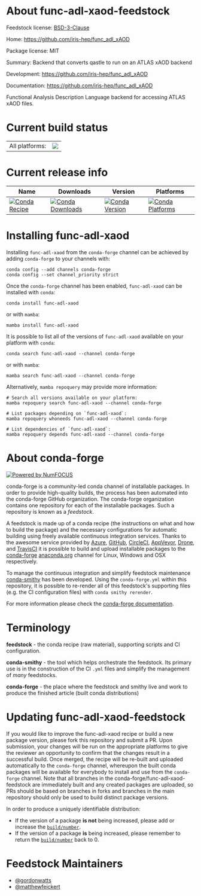 About func-adl-xaod-feedstock
=============================

Feedstock license: [BSD-3-Clause](https://github.com/conda-forge/func-adl-xaod-feedstock/blob/main/LICENSE.txt)

Home: https://github.com/iris-hep/func_adl_xAOD

Package license: MIT

Summary: Backend that converts qastle to run on an ATLAS xAOD backend

Development: https://github.com/iris-hep/func_adl_xAOD

Documentation: https://github.com/iris-hep/func_adl_xAOD

Functional Analysis Description Language backend for accessing ATLAS xAOD files.

Current build status
====================


<table><tr><td>All platforms:</td>
    <td>
      <a href="https://dev.azure.com/conda-forge/feedstock-builds/_build/latest?definitionId=25463&branchName=main">
        <img src="https://dev.azure.com/conda-forge/feedstock-builds/_apis/build/status/func-adl-xaod-feedstock?branchName=main">
      </a>
    </td>
  </tr>
</table>

Current release info
====================

| Name | Downloads | Version | Platforms |
| --- | --- | --- | --- |
| [![Conda Recipe](https://img.shields.io/badge/recipe-func--adl--xaod-green.svg)](https://anaconda.org/conda-forge/func-adl-xaod) | [![Conda Downloads](https://img.shields.io/conda/dn/conda-forge/func-adl-xaod.svg)](https://anaconda.org/conda-forge/func-adl-xaod) | [![Conda Version](https://img.shields.io/conda/vn/conda-forge/func-adl-xaod.svg)](https://anaconda.org/conda-forge/func-adl-xaod) | [![Conda Platforms](https://img.shields.io/conda/pn/conda-forge/func-adl-xaod.svg)](https://anaconda.org/conda-forge/func-adl-xaod) |

Installing func-adl-xaod
========================

Installing `func-adl-xaod` from the `conda-forge` channel can be achieved by adding `conda-forge` to your channels with:

```
conda config --add channels conda-forge
conda config --set channel_priority strict
```

Once the `conda-forge` channel has been enabled, `func-adl-xaod` can be installed with `conda`:

```
conda install func-adl-xaod
```

or with `mamba`:

```
mamba install func-adl-xaod
```

It is possible to list all of the versions of `func-adl-xaod` available on your platform with `conda`:

```
conda search func-adl-xaod --channel conda-forge
```

or with `mamba`:

```
mamba search func-adl-xaod --channel conda-forge
```

Alternatively, `mamba repoquery` may provide more information:

```
# Search all versions available on your platform:
mamba repoquery search func-adl-xaod --channel conda-forge

# List packages depending on `func-adl-xaod`:
mamba repoquery whoneeds func-adl-xaod --channel conda-forge

# List dependencies of `func-adl-xaod`:
mamba repoquery depends func-adl-xaod --channel conda-forge
```


About conda-forge
=================

[![Powered by
NumFOCUS](https://img.shields.io/badge/powered%20by-NumFOCUS-orange.svg?style=flat&colorA=E1523D&colorB=007D8A)](https://numfocus.org)

conda-forge is a community-led conda channel of installable packages.
In order to provide high-quality builds, the process has been automated into the
conda-forge GitHub organization. The conda-forge organization contains one repository
for each of the installable packages. Such a repository is known as a *feedstock*.

A feedstock is made up of a conda recipe (the instructions on what and how to build
the package) and the necessary configurations for automatic building using freely
available continuous integration services. Thanks to the awesome service provided by
[Azure](https://azure.microsoft.com/en-us/services/devops/), [GitHub](https://github.com/),
[CircleCI](https://circleci.com/), [AppVeyor](https://www.appveyor.com/),
[Drone](https://cloud.drone.io/welcome), and [TravisCI](https://travis-ci.com/)
it is possible to build and upload installable packages to the
[conda-forge](https://anaconda.org/conda-forge) [anaconda.org](https://anaconda.org/)
channel for Linux, Windows and OSX respectively.

To manage the continuous integration and simplify feedstock maintenance
[conda-smithy](https://github.com/conda-forge/conda-smithy) has been developed.
Using the ``conda-forge.yml`` within this repository, it is possible to re-render all of
this feedstock's supporting files (e.g. the CI configuration files) with ``conda smithy rerender``.

For more information please check the [conda-forge documentation](https://conda-forge.org/docs/).

Terminology
===========

**feedstock** - the conda recipe (raw material), supporting scripts and CI configuration.

**conda-smithy** - the tool which helps orchestrate the feedstock.
                   Its primary use is in the construction of the CI ``.yml`` files
                   and simplify the management of *many* feedstocks.

**conda-forge** - the place where the feedstock and smithy live and work to
                  produce the finished article (built conda distributions)


Updating func-adl-xaod-feedstock
================================

If you would like to improve the func-adl-xaod recipe or build a new
package version, please fork this repository and submit a PR. Upon submission,
your changes will be run on the appropriate platforms to give the reviewer an
opportunity to confirm that the changes result in a successful build. Once
merged, the recipe will be re-built and uploaded automatically to the
`conda-forge` channel, whereupon the built conda packages will be available for
everybody to install and use from the `conda-forge` channel.
Note that all branches in the conda-forge/func-adl-xaod-feedstock are
immediately built and any created packages are uploaded, so PRs should be based
on branches in forks and branches in the main repository should only be used to
build distinct package versions.

In order to produce a uniquely identifiable distribution:
 * If the version of a package **is not** being increased, please add or increase
   the [``build/number``](https://docs.conda.io/projects/conda-build/en/latest/resources/define-metadata.html#build-number-and-string).
 * If the version of a package **is** being increased, please remember to return
   the [``build/number``](https://docs.conda.io/projects/conda-build/en/latest/resources/define-metadata.html#build-number-and-string)
   back to 0.

Feedstock Maintainers
=====================

* [@gordonwatts](https://github.com/gordonwatts/)
* [@matthewfeickert](https://github.com/matthewfeickert/)


